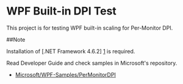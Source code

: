 ﻿WPF Built-in DPI Test
=====================

This project is for testing WPF built-in scaling for Per-Monitor DPI.

##Note

Installation of [.NET Framework 4.6.2] [1] is required.

Read Developer Guide and check samples in Microsoft's repository.

 - [Microsoft/WPF-Samples/PerMonitorDPI][2]

[1]: https://blogs.msdn.microsoft.com/dotnet/2016/08/02/announcing-net-framework-4-6-2/
[2]: https://github.com/Microsoft/WPF-Samples/tree/master/PerMonitorDPI
